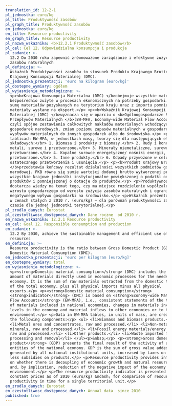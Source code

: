 ```yaml
---
translation_id: 12-2-1
pl_jednostka: euro/kg
pl_title: Produktywność zasobów
pl_graph_title: Produktywność zasobów
en_jednostka: euro/kg
en_title: Resource productivity
en_graph_title: Resource productivity
pl_nazwa_wskaznika: <b>12.2.1 Produktywność zasobów</b>
pl_cel: Cel 12. Odpowiedzialna konsumpcja i produkcja
pl_zadanie: >-
  12.2 Do 2030 roku zapewnić zrównoważone zarządzanie i efektywne zużycie
  zasobów naturalnych
pl_definicja: >-
  Wskaźnik Produktywności zasobów to stosunek Produktu Krajowego Brutto (PKB) do
  Krajowej Konsumpcji Materialnej (DMC).
pl_jednostka_prezentacji: 'euro na kilogram [euro/kg]'
pl_dostepne_wymiary: ogółem
pl_wyjasnienia_metodologiczne: >-
  <p><b>Krajowa Konsumpcja Materialna (DMC) </b>obejmuje wszystkie materiały
  bezpośrednio zużyte w procesach ekonomicznych na potrzeby gospodarki. Stanowi
  sumę materiałów pozyskanych na terytorium kraju oraz z importu pomniejszoną o
  materiały wysłane na eksport.</p> <p><b>Wskaźnik Krajowej Konsumpcji
  Materialnej (DMC) </b>wyznacza się w oparciu o <b>Ogólnogospodarcze Rachunki
  Przepływów Materialnych </b>(EW-MFA, Economy-wide Material Flow Accounts),
  czyli spójne zestawienia całkowitych nakładów materialnych wchodzących do
  gospodarek narodowych, zmian poziomu zapasów materialnych w gospodarce oraz
  wypływów materialnych do innych gospodarek albo do środowiska.</p> <p>Dane w
  tablicach EW-MFA, w jednostkach masy, tworzy się dla następujących elementów
  składowych:</br> 1. Biomasa i produkty z biomasy.</br> 2. Rudy i koncentraty
  metali, surowe i przetworzone.</br> 3. Minerały niemetaliczne, surowe i
  przetworzone.</br> 4. Kopalne surowce energetyczne/ nośniki energii, surowe i
  przetworzone.</br> 5. Inne produkty.</br> 6. Odpady przywożone w celu
  ostatecznego przetworzenia i usunięcia.</p> <p><b>Produkt Krajowy Brutto (PKB)
  </b>przedstawia końcowy rezultat działalności wszystkich podmiotów gospodarki
  narodowej. PKB równa się sumie wartości dodanej brutto wytworzonej przez
  wszystkie krajowe jednostki instytucjonalne powiększonej o podatki od
  produktów i pomniejszonej o dotacje do produktów.</p> <p>Produktywność zasobów
  dostarcza wiedzy na temat tego, czy ma miejsce rozdzielenie współzależności
  wzrostu gospodarczego od wzrostu zużycia zasobów naturalnych i ograniczanie
  negatywnego wpływu gospodarki na środowisko.</p> <p>Wskaźnik prezentowany jest
  w cenach stałych z 2010 r. (euro/kg) – dla porównań produktywności zasobów w
  czasie dla jednej jednostki terytorialnej.</p>
pl_zrodlo_danych: Eurostat
pl_czestotliwosc_dostępnosc_danych: Dane roczne  od 2010 r.
en_nazwa_wskaznika: 12.2.1 Resource productivity
en_cel: Goal 12. Responsible consumption and production
en_zadanie: >-
  12.2 By 2030, achieve the sustainable management and efficient use of natural
  resources
en_definicja: >-
  Resource productivity is the ratio between Gross Domestic Product (GDP) and
  Domestic Material Consumption (DMC).
en_jednostka_prezentacji: 'euro per kilogram [euro/kg]'
en_dostepne_wymiary: total
en_wyjasnienia_metodologiczne: >-
  <p><strong>Domestic material consumption</strong> (DMC) includes the total
  amount of materials directly used in economic processes for the needs of the
  economy. It is the sum of raw materials extracted from the domestic territory
  of the total economy, plus all physical imports minus all physical
  exports.</p> <p><strong>Domestic material consumption</strong>
  <strong>indicator</strong> (DMC) is based on <strong>Economy-wide Material
  Flow Accounts</strong> (EW-MFA), i.e., consistent statements of the total cost
  of materials included in national economies, changes in materials inventory
  levels in the economy and material inflows to other economies or to the
  environment.</p> <p>Data in EW-MFA tables, in units of mass, are created for
  the following components:</p> <ul> <li>Biomass and biomass products.</li>
  <li>Metal ores and concentrates, raw and processed.</li> <li>Non-metallic
  minerals, raw and processed.</li> <li>Fossil energy materials/energy carriers,
  raw and processed.</li> <li>Other products.</li> <li>Waste imported for final
  processing and removal</li> </ul><p>&nbsp;</p> <p><strong>Gross domestic
  product</strong> (GDP) presents the final result of the activity of all
  entities of the national economy. GDP is the sum of gross value added
  generated by all national institutional units, increased by taxes on products
  less subsidies on products.</p> <p>Resource productivity provides information
  on whether there is decoupling of economic growth and natural resource use
  and, by implication, reduction of the negative impact of the economy on the
  environment.</p> <p>The resource productivity indicator is presented at
  constant prices as of 2010 (euro/kg) &ndash; for comparison of resource
  productivity in time for a single territorial unit.</p>
en_zrodlo_danych: Eurostat
en_czestotliwosc_dostępnosc_danych: Annual data  since 2010
published: true
---
```

